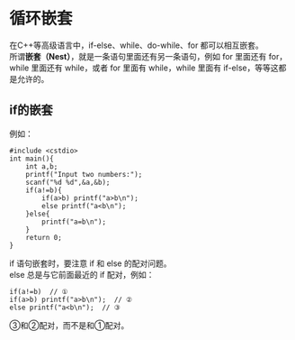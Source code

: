# 循环嵌套
在C++等高级语言中，if-else、while、do-while、for 都可以相互嵌套。  
所谓**嵌套（Nest）**，就是一条语句里面还有另一条语句，例如 for 里面还有 for，while 里面还有 while，或者 for 里面有 while，while 里面有 if-else，等等这都是允许的。  

## if的嵌套
例如：

```
#include <cstdio>
int main(){
    int a,b;
    printf("Input two numbers:");
    scanf("%d %d",&a,&b);
    if(a!=b){  
        if(a>b) printf("a>b\n");
        else printf("a<b\n");
    }else{
        printf("a=b\n");
    }
    return 0;
}
```
if 语句嵌套时，要注意 if 和 else 的配对问题。  
else 总是与它前面最近的 if 配对，例如：

```
if(a!=b)  // ①
if(a>b) printf("a>b\n");  // ②
else printf("a<b\n");  // ③
```
③和②配对，而不是和①配对。
## 